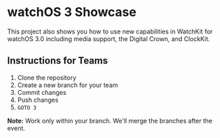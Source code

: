 # watchOS 3 Showcase

This project also shows you how to use new capabilities in WatchKit for watchOS 3.0 including media support, the Digital Crown, and ClockKit.

## Instructions for Teams

1. Clone the repository
2. Create a new branch for your team
3. Commit changes
4. Push changes
5. `GOTO 3`

**Note:** Work only within your branch. We'll merge the branches after the event.
